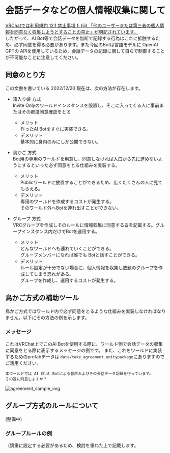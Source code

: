 # 会話データなどの個人情報収集に関して
[VRChatでは利用規約 12.1 禁止事項 f: (iii) 「他のユーザーまたは第三者の個人情報を同意なく収集しようとすることの禁止」が明記されています。](https://hello.vrchat.com/legal)  
したがって、AI Bot等で会話データを無断で記録する行為はこれに抵触するため、必ず同意を得る必要があります。また今回のBotは言語モデルに OpenAI GPTの APIを使用しているため、会話データの記録に関して自らで制御することが不可能なことに注意してください。  

## 同意のとり方
この文書を書いている 2022/12/20 現在は、次の方法が存在します。 

- 箱入り娘 方式  
    Invite Onlyのワールドインスタンスを設置し、そこに入ってくる人に事前またはその都度同意確認をとる
    - メリット  
        作ったAI Botをすぐに実装できる。  
    - デメリット  
        基本的に身内のみにしか公開できない。  

- 鳥かご 方式  
    Bot用の専用のワールドを用意し、同意しなければ入口から先に進めないようにするといった必ず同意をとる仕組みを実装する。  
    - メリット  
        Publicワールドに放置することができるため、広くたくさんの人に見てもらえる。  
    - デメリット  
        専用のワールドを作成するコストが発生する。  
        そのワールド外へBotを連れ出すことができない。  

- グループ 方式  
    VRCグループを作成しそのルールに情報収集に同意する旨を記載する。グループインスタンス内だけでBotを運用する。  
    - メリット  
        どんなワールドへも連れていくことができる。  
        グループメンバーになれば誰でも Botと話すことができる。  
    - デメリット  
        ルール設定が十分でない場合に、個人情報を収集し放題のグループを作成してしまう恐れがある。  
        グループを作成し、運用するコストが発生する。  
  

## 鳥かご方式の補助ツール    
鳥かご方式ではワールド内で必ず同意をとるような仕組みを実装しなければなりません。以下にその方法の例を示します。  

### メッセージ  
これはVRChat上でこのAI Botを使用する際に、ワールド側で会話データの収集に同意をとる際に表示するメッセージの例です。
また、これをワールドに実装するためのprefabデータは `data/take_agreement.unitypackage`にありますのでご活用ください。

```
本ワールドでは AI Chat Botによる音声およびその会話データ記録を行っています。
その旨に同意しますか？
```

![agreement_sample_img](data/agreement_sample.png)  

## グループ方式のルールについて  
(整備中)

### グループルールの例
（慎重に設定する必要があるため、検討を重ねた上で記載します。